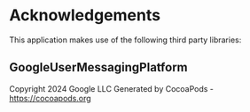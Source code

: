 # Acknowledgements
This application makes use of the following third party libraries:

## GoogleUserMessagingPlatform

Copyright 2024 Google LLC
Generated by CocoaPods - https://cocoapods.org

